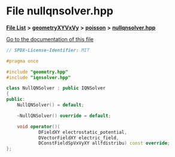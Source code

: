 

# File nullqnsolver.hpp

[**File List**](files.md) **>** [**geometryXYVxVy**](dir_e4674dab6493cf35bbeb1b23e7fbbddd.md) **>** [**poisson**](dir_14c5eb4d397dfd4e1a4d5c7bede9e118.md) **>** [**nullqnsolver.hpp**](geometryXYVxVy_2poisson_2nullqnsolver_8hpp.md)

[Go to the documentation of this file](geometryXYVxVy_2poisson_2nullqnsolver_8hpp.md)


```C++
// SPDX-License-Identifier: MIT

#pragma once

#include "geometry.hpp"
#include "iqnsolver.hpp"

class NullQNSolver : public IQNSolver
{
public:
    NullQNSolver() = default;

    ~NullQNSolver() override = default;

    void operator()(
            DFieldXY electrostatic_potential,
            DVectorFieldXY electric_field,
            DConstFieldSpVxVyXY allfdistribu) const override;
};
```


